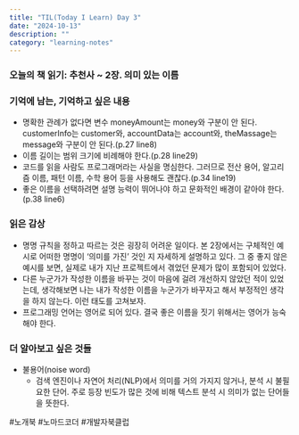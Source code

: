 ```yaml
---
title: "TIL(Today I Learn) Day 3"
date: "2024-10-13"
description: ""
category: "learning-notes"
---
```


### 오늘의 책 읽기: 추천사 ~ 2장. 의미 있는 이름

### 기억에 남는, 기억하고 싶은 내용

-   명확한 관례가 없다면 변수 moneyAmount는 money와 구분이 안 된다. customerInfo는 customer와, accountData는 account와, theMassage는 message와 구분이 안 된다.(p.27 line8)
-   이름 길이는 범위 크기에 비례해야 한다.(p.28 line29)
-   코드를 읽을 사람도 프로그래머라는 사실을 명심한다. 그러므로 전산 용어, 알고리즘 이름, 패턴 이름, 수학 용어 등을 사용해도 괜찮다.(p.34 line19)
-   좋은 이름을 선택하려면 설명 능력이 뛰어나야 하고 문화적인 배경이 같아야 한다.(p.38 line6)

### 읽은 감상

-   명명 규칙을 정하고 따르는 것은 굉장히 어려운 일이다. 본 2장에서는 구체적인 예시로 어떠한 명명이 ‘의미를 가진’ 것인 지 자세하게 설명하고 있다. 그 중 좋지 않은 예시를 보면, 실제로 내가 지난 프로젝트에서 겪었던 문제가 많이 포함되어 있었다.
-   다른 누군가가 작성한 이름을 바꾸는 것이 마음에 걸려 개선하지 않았던 적이 있었는데, 생각해보면 나는 내가 작성한 이름을 누군가가 바꾸자고 해서 부정적인 생각을 하지 않는다. 이런 태도를 고쳐보자.
-   프로그래밍 언어는 영어로 되어 있다. 결국 좋은 이름을 짓기 위해서는 영어가 능숙해야 한다.

### 더 알아보고 싶은 것들

-   불용어(noise word)
    -   검색 엔진이나 자연어 처리(NLP)에서 의미를 거의 가지지 않거나, 분석 시 불필요한 단어. 주로 등장 빈도가 많은 것에 비해 텍스트 분석 시 의미가 없는 단어들을 뜻한다.

#노개북 #노마드코더 #개발자북클럽
